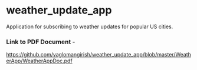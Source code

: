 # weather_update_app
Application for subscribing to weather updates for popular US cities.

### Link to PDF Document -
https://github.com/vaglomangirish/weather_update_app/blob/master/WeatherApp/WeatherAppDoc.pdf
